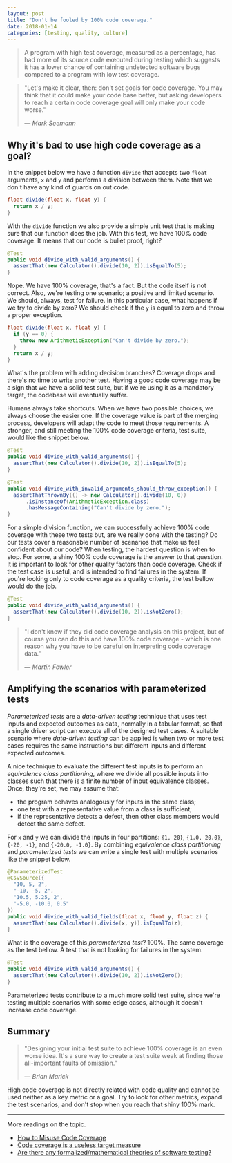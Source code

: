```yaml
---
layout: post
title: "Don't be fooled by 100% code coverage."
date: 2018-01-14
categories: [testing, quality, culture]
---
```


> A program with high test coverage, measured as a percentage, has had more of its
> source code executed during testing which suggests it has a lower chance of containing
> undetected software bugs compared to a program with low test coverage.

> "Let's make it clear, then: don't set goals for code coverage. You may think that
> it could make your code base better, but asking developers to reach a certain code
> coverage goal will only make your code worse."
>
> &mdash; <cite>Mark Seemann</cite>

## Why it's bad to use high code coverage as a goal?

In the snippet below we have a function `divide` that accepts two `float`
arguments, `x` and `y` and performs a division between them. Note that we don't
have any kind of guards on out code.

```java
float divide(float x, float y) {
  return x / y;
}
```

With the `divide` function we also provide a simple unit test that is making
sure that our function does the job. With this test, we have 100% code coverage.
It means that our code is bullet proof, right?

```java
@Test
public void divide_with_valid_arguments() {
  assertThat(new Calculator().divide(10, 2)).isEqualTo(5);
}
```

Nope. We have 100% coverage, that's a fact. But the code itself is not correct.
Also, we're testing one scenario; a positive and limited scenario. We should,
always, test for failure. In this particular case, what happens if we try to
divide by zero? We should check if the `y` is equal to zero and throw a proper
exception.

```java
float divide(float x, float y) {
  if (y == 0) {
    throw new ArithmeticException("Can't divide by zero.");
  }
  return x / y;
}
```

What's the problem with adding decision branches? Coverage drops and
there's no time to write another test. Having a good code coverage may be a sign
that we have a solid test suite, but if we're using it as a mandatory target,
the codebase will eventually suffer.

Humans always take shortcuts. When we have two possible choices, we always
choose the easier one. If the coverage value is part of the merging process,
developers will adapt the code to meet those requirements. A stronger, and
still meeting the 100% code coverage criteria, test suite, would like the
snippet below.

```java
@Test
public void divide_with_valid_arguments() {
  assertThat(new Calculator().divide(10, 2)).isEqualTo(5);
}

@Test
public void divide_with_invalid_arguments_should_throw_exception() {
  assertThatThrownBy(() -> new Calculator().divide(10, 0))
      .isInstanceOf(ArithmeticException.class)
      .hasMessageContaining("Can't divide by zero.");
}
```

For a simple division function, we can successfully achieve 100% code coverage
with these two tests but, are we really done with the testing? Do our tests
cover a reasonable number of scenarios that make us feel confident about our
code? When testing, the hardest question is when to stop. For some, a shiny
100% code coverage is the answer to that question. It is important to look
for other quality factors than code coverage. Check if the test case is useful,
and is intended to find failures in the system. If you're looking only to code
coverage as a quality criteria, the test bellow would do the job.

```java
@Test
public void divide_with_valid_arguments() {
  assertThat(new Calculator().divide(10, 2)).isNotZero();
}
```

> "I don't know if they did code coverage analysis on this project, but of
> course you can do this and have 100% code coverage - which is one reason
> why you have to be careful on interpreting code coverage data."
>
> &mdash; <cite>Martin Fowler</cite>

## Amplifying the scenarios with parameterized tests

*Parameterized tests* are a *data-driven testing* technique that uses test inputs
and expected outcomes as data, normally in a tabular format, so that a single
driver script can execute all of the designed test cases. A suitable scenario
where *data-driven testing* can be applied is when two or more test cases requires
the same instructions but different inputs and different expected outcomes.

A nice technique to evaluate the different test inputs is to perform an
*equivalence class partitioning*, where we divide all possible inputs into
classes such that there is a finite number of input equivalence classes. Once,
they're set, we may assume that:

* the program behaves analogously for inputs in the same class;
* one test with a representative value from a class is sufficient;
* if the representative detects a defect, then other class members would detect the same defect.

For `x` and `y` we can divide the inputs in four partitions: `{1, 20}`,
`{1.0, 20.0}`, `{-20, -1}`, and `{-20.0, -1.0}`. By combining
*equivalence class partitioning* and *parameterized tests* we can write
a single test with multiple scenarios like the snippet below.

```java
@ParameterizedTest
@CsvSource({
  "10, 5, 2",
  "-10, -5, 2",
  "10.5, 5.25, 2",
  "-5.0, -10.0, 0.5"
})
public void divide_with_valid_fields(float x, float y, float z) {
  assertThat(new Calculator().divide(x, y)).isEqualTo(z);
}
```

What is the coverage of this *parameterized test*? 100%. The same coverage
as the test bellow. A test that is not looking for failures in the system.

```java
@Test
public void divide_with_valid_arguments() {
  assertThat(new Calculator().divide(10, 2)).isNotZero();
}
```

Parameterized tests contribute to a much more solid test suite, since we're
testing multiple scenarios with some edge cases, although it doesn't increase
code coverage.

## Summary

> "Designing your initial test suite to achieve 100% coverage is an even worse
> idea. It's a sure way to create a test suite weak at finding those all-important
> faults of omission."
>
> &mdash; <cite>Brian Marick</cite>

High code coverage is not directly related with code quality and cannot be used
neither as a key metric or a goal. Try to look for other metrics, expand the test
scenarios, and don't stop when you reach that shiny 100% mark.

---

More readings on the topic.

- [How to Misuse Code Coverage](http://www.exampler.com/testing-com/writings/coverage.pdf)
- [Code coverage is a useless target measure](http://blog.ploeh.dk/2015/11/16/code-coverage-is-a-useless-target-measure/)
- [Are there any formalized/mathematical theories of software testing?](https://softwareengineering.stackexchange.com/questions/216301/are-there-any-formalized-mathematical-theories-of-software-testing)
